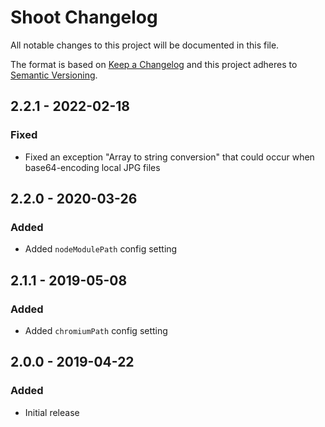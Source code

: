 # Shoot Changelog

All notable changes to this project will be documented in this file.

The format is based on [Keep a Changelog](http://keepachangelog.com/) and this project adheres to [Semantic Versioning](http://semver.org/).

## 2.2.1 - 2022-02-18
### Fixed
- Fixed an exception "Array to string conversion" that could occur when base64-encoding local JPG files  

## 2.2.0 - 2020-03-26
### Added
- Added `nodeModulePath` config setting

## 2.1.1 - 2019-05-08
### Added
- Added `chromiumPath` config setting

## 2.0.0 - 2019-04-22
### Added
- Initial release
